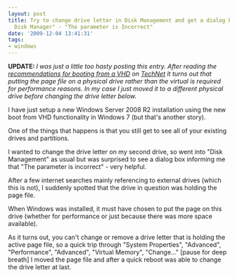 ```yaml
---
layout: post
title: Try to change drive letter in Disk Management and get a dialog box titled "Virtual
  Disk Manager" - "The parameter is Incorrect"
date: '2009-12-04 13:41:31'
tags:
- windows
---
```


<strong>UPDATE:<em> </em></strong><em>I was just a little too hasty posting this entry. After reading the <a href="http://technet.microsoft.com/en-us/library/dd440865%28WS.10%29.aspx">recommendations for booting from a VHD</a> on <a href="http://technet.microsoft.com">TechNet</a> it turns out that putting the page file on a physical drive rather than the virtual is required for performance reasons. In my case I just moved it to a different physical drive before changing the drive letter below.</em>

I have just setup a new Windows Server 2008 R2 installation using the new boot from VHD functionality in Windows 7 (but that's another story).

One of the things that happens is that you still get to see all of your existing drives and partitions.

I wanted to change the drive letter on my second drive, so went into "Disk Management" as usual but was surprised to see a dialog box informing me that "The parameter is incorrect" - very helpful.

After a few internet searches mainly referencing to external drives (which this is not), I suddenly spotted that the drive in question was holding the page file.

When Windows was installed, it must have chosen to put the page on this drive (whether for performance or just because there was more space available).

As it turns out, you can't change or remove a drive letter that is holding the active page file, so a quick trip through "System Properties", "Advanced", "Performance", "Advanced", "Virtual Memory", "Change..." [pause for deep breath] I moved the page file and after a quick reboot was able to change the drive letter at last.